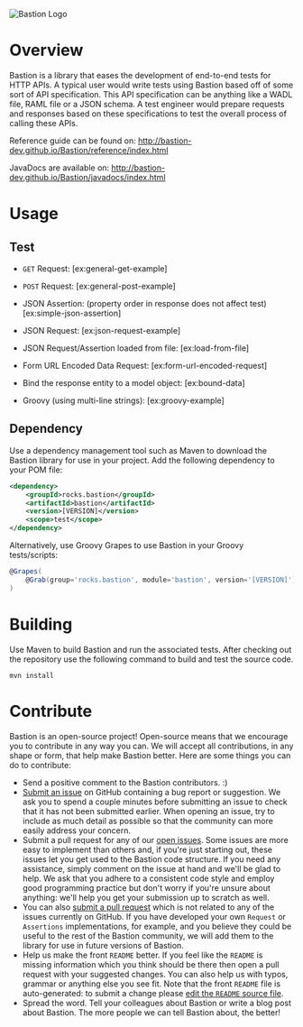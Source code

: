 <!--
The README.md file at the root of the repository is automatically generated from the file in 'src/docs/md/README.md'. If you want to submit
a change to the readme, please submit the change by editing the file on `https://github.com/bastion-dev/Bastion/edit/master/src/docs/md/README.md`
-->

![Bastion Logo](https://raw.githubusercontent.com/KPull/Bastion/master/src/docs/logo/bastion_logo.png)

# Overview

Bastion is a library that eases the development of end-to-end tests for HTTP APIs. A typical user would write 
tests using Bastion based off of some sort of API specification. This API specification can be anything like a 
WADL file, RAML file or a JSON schema. A test engineer would prepare requests and responses based on these specifications 
to test the overall process of calling these APIs.

Reference guide can be found on: http://bastion-dev.github.io/Bastion/reference/index.html

JavaDocs are available on: http://bastion-dev.github.io/Bastion/javadocs/index.html

# Usage

## Test

* `GET` Request:
[ex:general-get-example]

* `POST` Request:
[ex:general-post-example]

* JSON Assertion: (property order in response does not affect test)
[ex:simple-json-assertion]

* JSON Request:
[ex:json-request-example]

* JSON Request/Assertion loaded from file:
[ex:load-from-file]

* Form URL Encoded Data Request:
[ex:form-url-encoded-request]

* Bind the response entity to a model object:
[ex:bound-data]

* Groovy (using multi-line strings):
[ex:groovy-example]

## Dependency

Use a dependency management tool such as Maven to download the Bastion library for use in your project. Add the following
dependency to your POM file:
```xml
<dependency>
    <groupId>rocks.bastion</groupId>
    <artifactId>bastion</artifactId>
    <version>[VERSION]</version>
    <scope>test</scope>
</dependency>
```

Alternatively, use Groovy Grapes to use Bastion in your Groovy tests/scripts:
```groovy
@Grapes(
    @Grab(group='rocks.bastion', module='bastion', version='[VERSION]')
)
```

# Building

Use Maven to build Bastion and run the associated tests. After checking out the repository 
use the following command to build and test the source code.

    mvn install

# Contribute

Bastion is an open-source project! Open-source means that we encourage you to contribute in any way you can. We will accept all contributions, in any shape
or form, that help make Bastion better. Here are some things you can do to contribute:

* Send a positive comment to the Bastion contributors. :)
* [Submit an issue](https://github.com/KPull/Bastion/issues) on GitHub containing a bug report or suggestion. We ask you to spend a couple minutes before
  submitting an issue to check that it has not been submitted earlier. When opening an issue, try to include as much detail as possible so that the
  community can more easily address your concern.
* Submit a pull request for any of our [open issues](https://github.com/KPull/Bastion/issues?q=is%3Aopen+is%3Aissue). Some issues are more easy to implement
  than others and, if you're just starting out, these issues let you get used to the Bastion code structure. If you need any assistance, simply comment on
  the issue at hand and we'll be glad to help. We ask that you adhere to a consistent code style and employ good programming practice but don't worry if
  you're unsure about anything: we'll help you get your submission up to scratch as well.
* You can also [submit a pull request](https://github.com/KPull/Bastion/pulls) which is not related to any of the issues currently on GitHub. If you have
  developed your own `Request` or `Assertions` implementations, for example, and you believe they could be useful to the rest of the Bastion community,
  we will add them to the library for use in future versions of Bastion.
* Help us make the front `README` better. If you feel like the `README` is missing information which you think should be there then open a pull request
  with your suggested changes. You can also help us with typos, grammar or anything else you see fit. Note that the front `README`
  file is auto-generated: to submit a change please [edit the `README` source file](https://github.com/bastion-dev/Bastion/edit/master/src/docs/md/README.md).
* Spread the word. Tell your colleagues about Bastion or write a blog post about Bastion. The more people we can tell Bastion about, the better!

